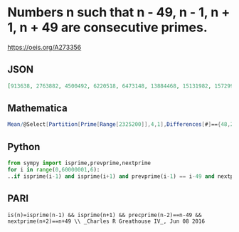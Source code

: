 # Numbers n such that n \- 49, n \- 1, n \+ 1, n \+ 49 are consecutive primes\.
https://oeis.org/A273356
## JSON
```JSON
[913638, 2763882, 4500492, 6220518, 6473148, 13884468, 15131982, 15729942, 19671930, 20494602, 21372888, 23791350, 25541028, 29535348, 30787788, 30906768, 32085372, 34128168, 34139802, 34550430, 35989980, 37473180, 37784310, 38106372]
```
## Mathematica
```Mathematica
Mean/@Select[Partition[Prime[Range[2325200]],4,1],Differences[#]=={48,2,48}&] (* _Harvey P. Dale_, Feb 10 2024 *)
```
## Python
```Python
from sympy import isprime,prevprime,nextprime
for i in range(0,60000001,6):
..if isprime(i-1) and isprime(i+1) and prevprime(i-1) == i-49 and nextprime(i+1) == i+49: print (i,end=', ')
```
## PARI
```PARI
is(n)=isprime(n-1) && isprime(n+1) && precprime(n-2)==n-49 && nextprime(n+2)==n+49 \\ _Charles R Greathouse IV_, Jun 08 2016
```
